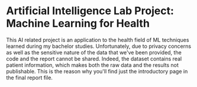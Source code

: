 # Artificial Intelligence Lab Project: Machine Learning for Health
This AI related project is an application to the health field of ML techniques learned during my bachelor studies. Unfortunately, due to privacy concerns as well as the sensitive nature of the data that we've been provided, the code and the report cannot be shared. Indeed, the dataset contains real patient information, which makes both the raw data and the results not publishable. This is the reason why you'll find just the introductory page in the final report file.
